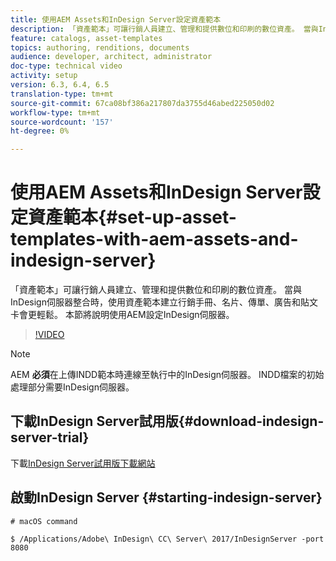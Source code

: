 ```yaml
---
title: 使用AEM Assets和InDesign Server設定資產範本
description: 「資產範本」可讓行銷人員建立、管理和提供數位和印刷的數位資產。 當與InDesign伺服器整合時，使用資產範本建立行銷手冊、名片、傳單、廣告和貼文卡會更輕鬆。 本節將說明使用AEM設定InDesign伺服器。
feature: catalogs, asset-templates
topics: authoring, renditions, documents
audience: developer, architect, administrator
doc-type: technical video
activity: setup
version: 6.3, 6.4, 6.5
translation-type: tm+mt
source-git-commit: 67ca08bf386a217807da3755d46abed225050d02
workflow-type: tm+mt
source-wordcount: '157'
ht-degree: 0%

---
```



# 使用AEM Assets和InDesign Server設定資產範本{#set-up-asset-templates-with-aem-assets-and-indesign-server}

「資產範本」可讓行銷人員建立、管理和提供數位和印刷的數位資產。 當與InDesign伺服器整合時，使用資產範本建立行銷手冊、名片、傳單、廣告和貼文卡會更輕鬆。 本節將說明使用AEM設定InDesign伺服器。

>[!VIDEO](https://video.tv.adobe.com/v/17069/?quality=9&learn=on)

>[!NOTE]
>
>AEM **必須**&#x200B;在上傳INDD範本時連線至執行中的InDesign伺服器。 INDD檔案的初始處理部分需要InDesign伺服器。

## 下載InDesign Server試用版{#download-indesign-server-trial}

下載[InDesign Server試用版下載網站](https://www.adobe.com/devnet/indesign/indesign-server-trial-downloads.html)

## 啟動InDesign Server {#starting-indesign-server}

```shell
# macOS command

$ /Applications/Adobe\ InDesign\ CC\ Server\ 2017/InDesignServer -port 8080
```
